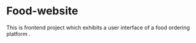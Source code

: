 # Food-website
This is frontend project which exhibits a user interface of a food ordering platform .
